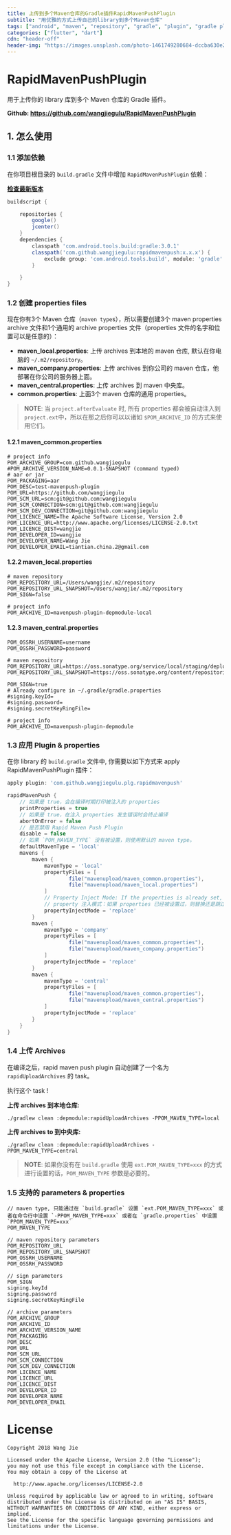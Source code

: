 ```yaml
---
title: 上传到多个Maven仓库的Gradle插件RapidMavenPushPlugin
subtitle: "用优雅的方式上传自己的library到多个Maven仓库"
tags: ["android", "maven", "repository", "gradle", "plugin", "gradle plugin", "java", "aar", "jar"]
categories: ["flutter", "dart"]
cdn: "header-off"
header-img: "https://images.unsplash.com/photo-1461749280684-dccba630e2f6?ixlib=rb-0.3.5&ixid=eyJhcHBfaWQiOjEyMDd9&s=e5a31d03ddee66863a599421f792e07b&auto=format&fit=crop&w=800&q=60"
---
```


# RapidMavenPushPlugin

用于上传你的 library 库到多个 Maven 仓库的 Gradle 插件。

**Github: <https://github.com/wangjiegulu/RapidMavenPushPlugin>**

## 1. 怎么使用

### 1.1 添加依赖

在你项目根目录的 `build.gradle` 文件中增加 `RapidMavenPushPlugin` 依赖：

**[检查最新版本](http://search.maven.org/#search%7Cga%7C1%7Crapidmavenpush)**

```gradle
buildscript {

    repositories {
        google()
        jcenter()
    }
    dependencies {
        classpath 'com.android.tools.build:gradle:3.0.1'
        classpath('com.github.wangjiegulu:rapidmavenpush:x.x.x') {
            exclude group: 'com.android.tools.build', module: 'gradle'
        }

    }
}
```

### 1.2 创建 properties files

现在你有3个 Maven 仓库（`maven type`s），所以需要创建3个 maven properties archive 文件和1个通用的 archive properties 文件（properties 文件的名字和位置可以是任意的）：

- **maven_local.properties**: 上传 archives 到本地的 maven 仓库, 默认在你电脑的 `~/.m2/repository`。
- **maven_company.properties**: 上传 archives 到你公司的 maven 仓库，他部署在你公司的服务器上面。
- **maven_central.properties**: 上传 archives 到 maven 中央库。
- **common.properties**: 上面3个 maven 仓库的通用 properties。

> **NOTE**: 当 `project.afterEvaluate` 时, 所有 properties 都会被自动注入到 `project.ext`中，所以在那之后你可以以诸如 `$POM_ARCHIVE_ID` 的方式来使用它们。

#### 1.2.1 maven_common.properties

```
# project info
POM_ARCHIVE_GROUP=com.github.wangjiegulu
#POM_ARCHIVE_VERSION_NAME=0.0.1-SNAPSHOT (command typed)
# aar or jar
POM_PACKAGING=aar
POM_DESC=test-mavenpush-plugin
POM_URL=https://github.com/wangjiegulu
POM_SCM_URL=scm:git@github.com:wangjiegulu
POM_SCM_CONNECTION=scm:git@github.com:wangjiegulu
POM_SCM_DEV_CONNECTION=git@github.com:wangjiegulu
POM_LICENCE_NAME=The Apache Software License, Version 2.0
POM_LICENCE_URL=http://www.apache.org/licenses/LICENSE-2.0.txt
POM_LICENCE_DIST=wangjie
POM_DEVELOPER_ID=wangjie
POM_DEVELOPER_NAME=Wang Jie
POM_DEVELOPER_EMAIL=tiantian.china.2@gmail.com
```

#### 1.2.2 maven_local.properties

```
# maven repository
POM_REPOSITORY_URL=/Users/wangjie/.m2/repository
POM_REPOSITORY_URL_SNAPSHOT=/Users/wangjie/.m2/repository
POM_SIGN=false

# project info
POM_ARCHIVE_ID=mavenpush-plugin-depmodule-local

```

#### 1.2.3 maven_central.properties

```
POM_OSSRH_USERNAME=username
POM_OSSRH_PASSWORD=password

# maven repository
POM_REPOSITORY_URL=https://oss.sonatype.org/service/local/staging/deploy/maven2/
POM_REPOSITORY_URL_SNAPSHOT=https://oss.sonatype.org/content/repositories/snapshots/

POM_SIGN=true
# Already configure in ~/.gradle/gradle.properties
#signing.keyId=
#signing.password=
#signing.secretKeyRingFile=

# project info
POM_ARCHIVE_ID=mavenpush-plugin-depmodule
```

### 1.3 应用 Plugin & properties

在你 library 的 `build.gradle` 文件中, 你需要以如下方式来 apply RapidMavenPushPlugin 插件：

```gradle
apply plugin: 'com.github.wangjiegulu.plg.rapidmavenpush'

rapidMavenPush {
    // 如果是 true，会在编译时期打印被注入的 properties
    printProperties = true
    // 如果是 true，在注入 properties 发生错误时会终止编译
    abortOnError = false
    // 是否禁用 Rapid Maven Push Plugin
    disable = false
    // 如果 `POM_MAVEN_TYPE` 没有被设置，则使用默认的 maven type。
    defaultMavenType = 'local'
    mavens {
        maven {
            mavenType = 'local'
            propertyFiles = [
                    file("mavenupload/maven_common.properties"),
                    file("mavenupload/maven_local.properties")
            ]
            // Property Inject Mode: If the properties is already set, replace it or skip
            // property 注入模式：如果 properties 已经被设置过，则替换还是跳过
            propertyInjectMode = 'replace'
        }
        maven {
            mavenType = 'company'
            propertyFiles = [
                    file("mavenupload/maven_common.properties"),
                    file("mavenupload/maven_company.properties")
            ]
            propertyInjectMode = 'replace'
        }
        maven {
            mavenType = 'central'
            propertyFiles = [
                    file("mavenupload/maven_common.properties"),
                    file("mavenupload/maven_central.properties")
            ]
            propertyInjectMode = 'replace'
        }
    }
}
```

### 1.4 上传 Archives

在编译之后，rapid maven push plugin 自动创建了一个名为 `rapidUploadArchives` 的 task。

执行这个 task !

**上传 archives 到本地仓库:**

```
./gradlew clean :depmodule:rapidUploadArchives -PPOM_MAVEN_TYPE=local
```

**上传 archives to 到中央库:**

```
./gradlew clean :depmodule:rapidUploadArchives -PPOM_MAVEN_TYPE=central
```

> **NOTE**: 如果你没有在 `build.gradle` 使用 `ext.POM_MAVEN_TYPE=xxx` 的方式进行设置的话，`POM_MAVEN_TYPE` 参数是必要的。


### 1.5 支持的 parameters & properties

```
// maven type, 只能通过在 `build.gradle` 设置 `ext.POM_MAVEN_TYPE=xxx` 或者在命令行中设置 `-PPOM_MAVEN_TYPE=xxx` 或者在 `gradle.properties` 中设置 `PPOM_MAVEN_TYPE=xxx`
POM_MAVEN_TYPE

// maven repository parameters
POM_REPOSITORY_URL
POM_REPOSITORY_URL_SNAPSHOT
POM_OSSRH_USERNAME
POM_OSSRH_PASSWORD

// sign parameters
POM_SIGN
signing.keyId
signing.password
signing.secretKeyRingFile

// archive parameters
POM_ARCHIVE_GROUP
POM_ARCHIVE_ID
POM_ARCHIVE_VERSION_NAME
POM_PACKAGING
POM_DESC
POM_URL
POM_SCM_URL
POM_SCM_CONNECTION
POM_SCM_DEV_CONNECTION
POM_LICENCE_NAME
POM_LICENCE_URL
POM_LICENCE_DIST
POM_DEVELOPER_ID
POM_DEVELOPER_NAME
POM_DEVELOPER_EMAIL
```

License
=======

```
Copyright 2018 Wang Jie

Licensed under the Apache License, Version 2.0 (the "License");
you may not use this file except in compliance with the License.
You may obtain a copy of the License at

  http://www.apache.org/licenses/LICENSE-2.0

Unless required by applicable law or agreed to in writing, software
distributed under the License is distributed on an "AS IS" BASIS,
WITHOUT WARRANTIES OR CONDITIONS OF ANY KIND, either express or implied.
See the License for the specific language governing permissions and
limitations under the License.
```




